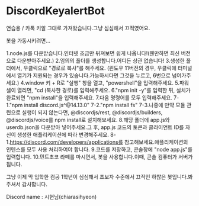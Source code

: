 # DiscordKeyalertBot
연습용 / 카톡 키알 그대로 가져왔습니다.그냥 심심해서 끄적였어요.

봇을 가동시키려면...

1.node.js를 다운받습니다.인터넷 조금만 뒤져보면 쉽게 나옵니다!(웬만하면 최신 버전으로 다운받아주세요.)
2.임의의 폴더를 생성합니다.어디든 상관 없습니다!
3.생성한 폴더에서, 우클릭으로 "경로로 복사"를 해주세요. (윈도우 11버전의 경우, 우클릭에 터미널에서 열기가 지원되는 경우가 있습니다.가능하시다면 그것을 누르고, 6번으로 넘어가주세요.)
4.window 키 + R로 "실행" 창을 열고, "powershell"을 입력해주세요.
5.파워셀이 열리면, "cd (복사한 경로)를 입력해주세요.
6."npm init -y"를 입력한 뒤, 설치가 완료되면 "npm install"을 입력해주세요.
7.다음 명령어를 모두 입력해주세요.
7-1."npm install discord.js^@14.13.0"
7-2."npm install fs"
7-3.나중에 만약 모듈 관련으로 실행이 되지 않는다면, @discordjs/rest, @discordjs/builders, @discordjs/voice를 npm install로 설치해보세요.
8.해당 폴더에 app.js와 userdb.json을 다운받아 넣어주세요.그 후, app.js 코드의 토큰과 클라이언트 ID를 자신이 생성한 애플리케이션에 따라 변경해주세요.
8-1.https://discord.com/developers/applications를 참고해보세요.애플리케이션의 인텐스를 모두 사용 처리하여야 합니다.
9.코드를 저장하고, 콘솔창에 "node app.js"를 입력합니다.
10.민트초코 라떼를 마시면서, 봇을 사용합니다.이때, 콘솔 컴퓨터가 서버가 됩니다.

그냥 이제 막 입학한 컴공 1학년이 심심해서 초보자 수준에서 끄적인 하찮은 봇입니다.봐주셔서 감사합니다.

Discord name : 시현님(chiarasihyeon)
